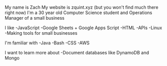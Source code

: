 My name is Zach
My website is zquint.xyz (but you won't find much there right now)
I'm a 30 year old Computer Science student and Operations Manager of a small business

I like
-JavaScript
-Google Sheets + Google Apps Script
-HTML
-APIs
-Linux
-Making tools for small businesses

I'm familiar with
-Java
-Bash
-CSS
-AWS

I want to learn more about
-Document databases like DynamoDB and Mongo
